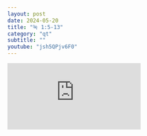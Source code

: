 ```yaml
---
layout: post
date: 2024-05-20
title: "눅 1:5-13"
category: "qt"
subtitle: ""
youtube: "jsh5QPjv6F0"
---
```


<div class="youtube margin-large">
    <iframe src="https://www.youtube.com/embed/jsh5QPjv6F0" title="YouTube video player" frameborder="0" allow="accelerometer; autoplay; clipboard-write; encrypted-media; gyroscope; picture-in-picture; web-share" allowfullscreen></iframe>
</div>

